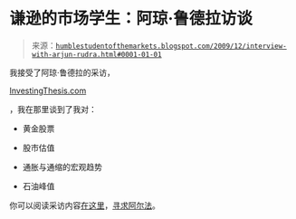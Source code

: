 <!--yml

分类：未分类

日期：2024-05-18 00:41:14

-->

# 谦逊的市场学生：阿琼·鲁德拉访谈

> 来源：[`humblestudentofthemarkets.blogspot.com/2009/12/interview-with-arjun-rudra.html#0001-01-01`](https://humblestudentofthemarkets.blogspot.com/2009/12/interview-with-arjun-rudra.html#0001-01-01)

我接受了阿琼·鲁德拉的采访，

[InvestingThesis.com](http://www.investingthesis.com/)

，我在那里谈到了我对：

+   黄金股票

+   股市估值

+   通胀与通缩的宏观趋势

+   石油峰值

你可以阅读采访内容[在这里](http://www.investingthesis.com/investing-with-cam-hui-blogger-and-advisor-to-qwest-investment-management/)，[寻求阿尔法](http://please-dont-take-me-seriously.blogspot.com/2009/12/interview-with-cam-hui-blogger-and.html)。
